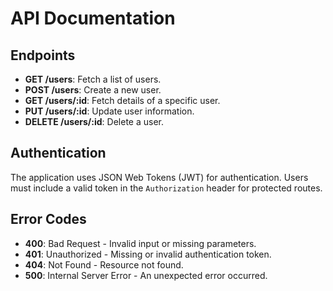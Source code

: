 # API Documentation

## Endpoints

- **GET /users**: Fetch a list of users.
- **POST /users**: Create a new user.
- **GET /users/:id**: Fetch details of a specific user.
- **PUT /users/:id**: Update user information.
- **DELETE /users/:id**: Delete a user.

## Authentication

The application uses JSON Web Tokens (JWT) for authentication. Users must include a valid token in the `Authorization` header for protected routes.

## Error Codes

- **400**: Bad Request - Invalid input or missing parameters.
- **401**: Unauthorized - Missing or invalid authentication token.
- **404**: Not Found - Resource not found.
- **500**: Internal Server Error - An unexpected error occurred.